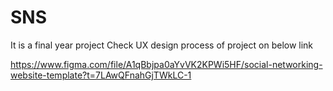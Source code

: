 # SNS
It is a final year project
Check UX design process of project on below link

https://www.figma.com/file/A1qBbjpa0aYvVK2KPWi5HF/social-networking-website-template?t=7LAwQFnahGjTWkLC-1
